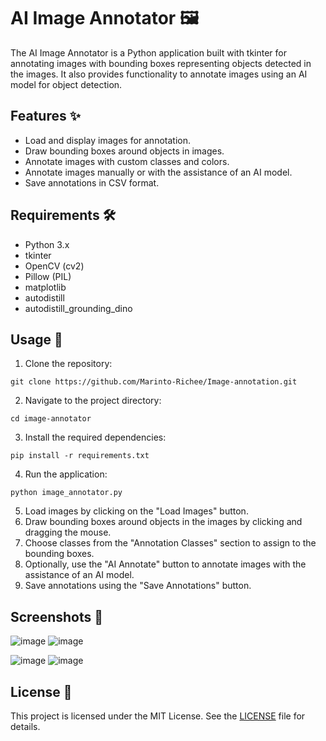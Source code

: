 
# AI Image Annotator 🖼️

The AI Image Annotator is a Python application built with tkinter for annotating images with bounding boxes representing objects detected in the images. It also provides functionality to annotate images using an AI model for object detection.

## Features ✨

- Load and display images for annotation.
- Draw bounding boxes around objects in images.
- Annotate images with custom classes and colors.
- Annotate images manually or with the assistance of an AI model.
- Save annotations in CSV format.

## Requirements 🛠️

- Python 3.x
- tkinter
- OpenCV (cv2)
- Pillow (PIL)
- matplotlib
- autodistill
- autodistill_grounding_dino

## Usage 🚀

1. Clone the repository:

```
git clone https://github.com/Marinto-Richee/Image-annotation.git
```

2. Navigate to the project directory:

```
cd image-annotator
```

3. Install the required dependencies:

```
pip install -r requirements.txt
```

4. Run the application:

```
python image_annotator.py
```

5. Load images by clicking on the "Load Images" button.
6. Draw bounding boxes around objects in the images by clicking and dragging the mouse.
7. Choose classes from the "Annotation Classes" section to assign to the bounding boxes.
8. Optionally, use the "AI Annotate" button to annotate images with the assistance of an AI model.
9. Save annotations using the "Save Annotations" button.

## Screenshots 📸
![image](https://github.com/Marinto-Richee/Image-annotation/assets/65499285/2350a4c7-9ea3-4a66-9880-73035c375d5f)
![image](https://github.com/Marinto-Richee/Image-annotation/assets/65499285/938aa976-6765-42a5-a58a-ab99c3ba6665)

![image](https://github.com/Marinto-Richee/Image-annotation/assets/65499285/ddfb3221-5dfd-49f0-8e76-177874705761)
![image](https://github.com/Marinto-Richee/Image-annotation/assets/65499285/f6bd05f8-da3c-4f9e-b2f8-e32d03400061)


## License 📝

This project is licensed under the MIT License. See the [LICENSE](LICENSE) file for details.
